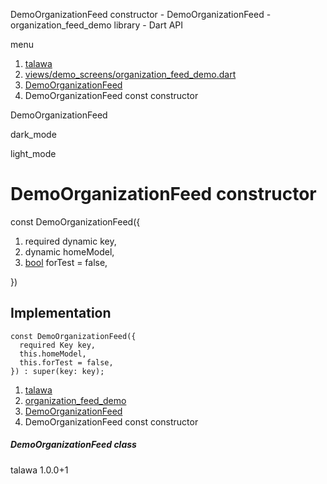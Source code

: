 




DemoOrganizationFeed constructor - DemoOrganizationFeed - organization\_feed\_demo library - Dart API







menu

1. [talawa](../../index.html)
2. [views/demo\_screens/organization\_feed\_demo.dart](../../file-___home_harshil_Desktop_open-source_palisadoes_talawa_lib_views_demo_screens_organization_feed_demo/)
3. [DemoOrganizationFeed](../../file-___home_harshil_Desktop_open-source_palisadoes_talawa_lib_views_demo_screens_organization_feed_demo/DemoOrganizationFeed-class.html)
4. DemoOrganizationFeed const constructor

DemoOrganizationFeed


dark\_mode

light\_mode




# DemoOrganizationFeed constructor


const
DemoOrganizationFeed({

1. required dynamic key,
2. dynamic homeModel,
3. [bool](https://api.flutter.dev/flutter/dart-core/bool-class.html) forTest = false,

})

## Implementation

```
const DemoOrganizationFeed({
  required Key key,
  this.homeModel,
  this.forTest = false,
}) : super(key: key);
```

 


1. [talawa](../../index.html)
2. [organization\_feed\_demo](../../file-___home_harshil_Desktop_open-source_palisadoes_talawa_lib_views_demo_screens_organization_feed_demo/)
3. [DemoOrganizationFeed](../../file-___home_harshil_Desktop_open-source_palisadoes_talawa_lib_views_demo_screens_organization_feed_demo/DemoOrganizationFeed-class.html)
4. DemoOrganizationFeed const constructor

##### DemoOrganizationFeed class





talawa
1.0.0+1






